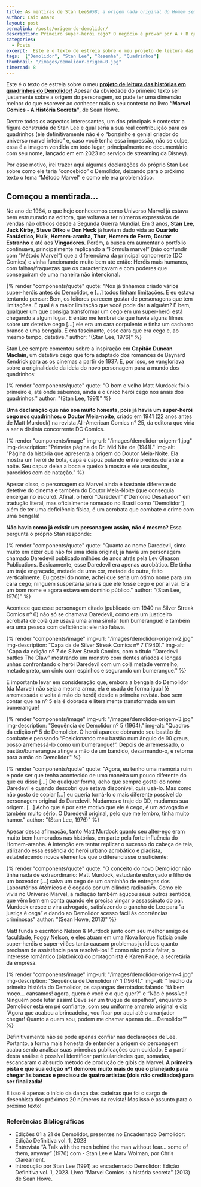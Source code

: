 ```yaml
---
title: As mentiras de Stan Lee&#58; a origem nada original do Homem sem Medo
author: Caio Amaro
layout: post
permalink: /posts/origem-do-demolidor/
description: Primeiro super-herói cego? O negócio é provar por A + B que não dá para acreditar em tudo que o Stan Lee dizia...
categories:
  - Posts
excerpt:  Este é o texto de estreia sobre o meu projeto de leitura das histórias em quadrinhos do Demolidor! Apesar da obviedade do primeiro texto ser justamente sobre a origem do personagem, só pude ter uma dimensão melhor do que escrever ao conhecer mais o seu contexto no livro “Marvel Comics - A História Secreta”, de Sean Howe. Dentre todos os aspectos interessantes, um dos principais é contestar a figura construída de Stan Lee e qual seria a sua real contribuição para os quadrinhos (ele definitivamente não é o “bonzinho e genial criador do universo marvel inteiro” e, caso você tenha essa impressão, não se culpe, essa é a imagem vendida em todo lugar, principalmente no documentário com seu nome, lançado em em 2023 no serviço de streaming da Disney).
tags:  ["Demolidor", "Stan Lee", "Resenha", "Quadrinhos"]
thumbnail: "/images/demolidor-origem-0.jpg"
timeread: 8
---
```


Este é o texto de estreia sobre o meu **[projeto de leitura das histórias em quadrinhos do Demolidor!](https://caiohamaro.com.br/tags/Demolidor/)** Apesar da obviedade do primeiro texto ser justamente sobre a origem do personagem, só pude ter uma dimensão melhor do que escrever ao conhecer mais o seu contexto no livro **“Marvel Comics - A História Secreta”**, de Sean Howe.

Dentre todos os aspectos interessantes, um dos principais é contestar a figura construída de Stan Lee e qual seria a sua real contribuição para os quadrinhos (ele definitivamente não é o “bonzinho e genial criador do universo marvel inteiro” e, caso você tenha essa impressão, não se culpe, essa é a imagem vendida em todo lugar, principalmente no documentário com seu nome, lançado em em 2023 no serviço de streaming da Disney).

Por esse motivo, irei trazer aqui algumas declarações do próprio Stan Lee sobre como ele teria “concebido” o Demolidor, deixando para o próximo texto o tema “Método Marvel” e como ele era problemático.

## Começou a mentirada...

No ano de 1964, o que hoje conhecemos como Universo Marvel já estava bem estruturado na editora, que voltava a ter números expressivos de vendas não  obtidos desde a Segunda Guerra Mundial. Em 3 anos, **Stan Lee**, **Jack Kirby**, **Steve Ditko** e **Don Heck** já haviam dado vida ao **Quarteto Fantástico**, **Hulk**, **Homem-aranha**, **Thor**, **Homem de Ferro**, **Doutor Estranho** e até aos **Vingadores**. Porém, a busca em aumentar o portfólio continuava, principalmente replicando a “Fórmula marvel” (não confundir com “Método Marvel”) que a diferenciava da principal concorrente (DC Comics) e vinha funcionando muito bem até então: Heróis mais humanos, com falhas/fraquezas que os caracterizavam e com poderes que conseguiram de uma maneira não intencional.

{% render "components/quote" 
quote: "Nós já tínhamos criado vários super-heróis antes do Demolidor, e [...] todos tinham limitações. E eu estava tentando pensar: Bem, os leitores parecem gostar de personagens que tem limitações. E qual é a maior limitação que você pode dar a alguém? E bem, qualquer um que consiga transformar um cego em um super-herói está chegando a algum lugar. E então me lembrei de que havia alguns filmes sobre um detetive cego [...] ele era um cara corpulento e tinha um cachorro branco e uma bengala. E era fascinante, esse cara que era cego e, ao mesmo tempo, detetive." 
author: "(Stan Lee, 1976)" 
%}

Stan Lee sempre comentou sobre a inspiração em **Capitão Duncan Maclain**, um detetive cego que fora adaptado dos romances de Baynard Kendrick para as os cinemas a partir de 1937. E, por isso, se vangloriava sobre a originalidade da ideia do novo personagem para a mundo dos quadrinhos:   

{% render "components/quote" 
quote: "O bom e velho Matt Murdock foi o primeiro e, até onde sabemos, ainda é o único herói cego nos anais dos quadrinhos."
author: "(Stan Lee, 1991)" 
%}

**Uma declaração que não soa muito honesta, pois já havia um super-herói cego nos quadrinhos: o Doutor Meia-noite**, criado em 1941 (22 anos antes de Matt Murdock) na revista All-American Comics n° 25, da editora que viria a ser a distinta concorrente DC Comics.

{% render "components/image" 
img-url: "/images/demolidor-origem-1.jpg"
img-description: "Primeira página de Dr. Mid Nite de (1941)."
img-alt: "Página da história que apresenta a origem do Doutor Meia-Noite. Ela mostra um herói de bota, capa e capuz pulando entre prédios durante a noite. Seu capuz deixa a boca e queixo à mostra e ele usa óculos, parecidos com de natação." 
%}

Apesar disso, o personagem da Marvel ainda é bastante diferente do detetive do cinema e também do Doutor Meia-Noite (que conseguia enxergar no escuro). Afinal, o herói “Daredevil” (“Demônio Desafiador” em tradução literal, mas oficialmente nomeado no Brasil como “Demolidor”), além de ter uma deficiência física, é um acrobata que combate o crime com uma bengala!

**Não havia como já existir um personagem assim, não é mesmo?** Essa pergunta o próprio Stan responde:

{% render "components/quote" 
quote: "Quanto ao nome Daredevil, sinto muito em dizer que não foi uma ideia original; já havia um personagem chamado Daredevil publicado milhões de anos atrás pela Lev Gleason Publications. Basicamente, esse Daredevil era apenas acrobático. Ele tinha um traje engraçado, metade de uma cor, metade de outra, feito verticalmente. Eu gostei do nome, achei que seria um ótimo nome para um cara cego; ninguém suspeitaria jamais que ele fosse cego e por aí vai. Era um bom nome e agora estava em domínio público."
author: "(Stan Lee, 1976)" 
%}

Acontece que esse personagem citado (publicado em 1940 na Silver Streak Comics nº 6) não só se chamava Daredevil, como era um justiceiro acrobata de colã que usava uma arma similar (um bumerangue) e também era uma pessoa com deficiência: ele não falava.

{% render "components/image" 
img-url: "/images/demolidor-origem-2.jpg"
img-description: "Capa da de Silver Streak Comics nº 7 (1940)."
img-alt: "Capa da edição nº 7 de Silver Streak Comics, com o título “Daredevil battles The Claw” mostrando um monstro com dentes afiados e longas unhas confrontando o herói Daredevil com um colã metade vermelho, metade preto, um cinto com espinhos e segurando um bumerangue."
%}

É importante levar em consideração que, embora a bengala do Demolidor (da Marvel) não seja a mesma arma, ela é usada de forma igual (é arremessada e volta à mão do herói) desde a primeira revista. Isso sem contar que na nº 5 ela é dobrada e literalmente transformada em um bumerangue!

{% render "components/image" 
img-url: "/images/demolidor-origem-3.jpg"
img-description: "Sequência de Demolidor nº 5 (1964)."
img-alt: "Quadros da edição nº 5 de Demolidor. O herói aparece dobrando seu bastão de combate e pensando “Posicionando meu bastão num ângulo de 90 graus, posso arremessá-lo como um bumerangue!”. Depois de arremessado, o bastão/bumerangue atinge a mão de um bandido, desarmando-o, e retorna para a mão do Demolidor."
%}

{% render "components/quote" 
quote: "Agora, eu tenho uma memória ruim e pode ser que tenha acontecido de uma maneira um pouco diferente do que eu disse [...] De qualquer forma, acho que sempre gostei do nome Daredevil e quando descobri que estava disponível, quis usá-lo. Mas como não gosto de copiar [...] eu queria torná-lo o mais diferente possível do personagem original do Daredevil. Mudamos o traje do DD, mudamos sua origem. [...] Acho que é por este motivo que ele é cego, é um advogado e também muito sério. O Daredevil original, pelo que me lembro, tinha muito humor."
author: "(Stan Lee, 1976)" 
%}

Apesar dessa afirmação, tanto Matt Murdock quanto seu alter-ego eram muito bem humorados nas histórias, em parte pela forte influência do Homem-aranha. A intenção era tentar replicar o sucesso do cabeça de teia, utilizando essa essência do herói urbano acrobático e piadista, estabelecendo novos elementos que o diferenciasse o suficiente:

{% render "components/quote" 
quote: "O conceito do novo Demolidor não tinha nada de extraordinário: Matt Murdock, estudante esforçado e filho de um boxeador [...] salva um cego de um caminhão de entregas dos Laboratórios Atômicos e é cegado por um cilindro radioativo. Como ele vivia no Universo Marvel, a radiação também aguçou seus outros sentidos, que vêm bem em conta quando ele precisa vingar o assassinato do pai. Murdock cresce e vira advogado, satisfazendo o gancho de Lee para “a justiça é cega” e dando ao Demolidor acesso fácil às ocorrências criminosas"
author: "(Sean Howe, 2013)" 
%}

Matt funda o escritório Nelson & Murdock junto com seu melhor amigo de faculdade, Foggy Nelson, e eles atuam em uma Nova Iorque fictícia onde super-heróis e super-vilões tanto causam problemas jurídicos quanto precisam de assistência para resolvê-los! E como não podia faltar, o interesse romântico (platônico) do protagonista é Karen Page, a secretária da empresa.

{% render "components/image" 
img-url: "/images/demolidor-origem-4.jpg"
img-description: "Sequência de Demolidor nº 1 (1964)."
img-alt: "Trecho da primeira história do Demolidor, os capangas derrotados falando “tá bem moço... cansamos! agora, quem é você e o que quer?” e “Não é possível! Ninguém pode lutar assim! Deve ser um truque de espelhos”, enquanto o Demolidor está em pé confiante, com seu uniforme amarelo original e diz “Agora que acabou a brincadeira, vou ficar por aqui até o arranjador chegar! Quanto a quem sou, podem me chamar apenas de... Demolidor”" 
%}

Definitivamente não se pode apenas confiar nas declarações de Lee. Portanto, a  forma mais honesta de entender a origem do personagem acaba sendo analisar suas primeiras publicações com cuidado. E a partir desta análise é possível identificar particularidades que, somadas, escancaram o absurdo método de produção de gibis da Marvel. **A primeira pista é que sua edição nº1 demorou muito mais do que o planejado para chegar às bancas e precisou de quatro artistas (dois não creditados) para ser finalizada!**

E isso é apenas o início da dança das cadeiras que foi o cargo de desenhista dos próximos 20 números da revista! Mas isso é assunto para o próximo texto!

### Referências Bibliográficas

- Edições 01 a 21 de Demolidor, presentes no Encadernado Demolidor: Edição Definitiva vol. 1, 2023
- Entrevista “A Talk with the men behind the man without fear… some of them, anyway”  (1976) com - Stan Lee e Marv Wolman, por Chris Clareament.
- Introdução por Stan Lee (1991) ao encadernado Demolidor: Edição Definitiva vol. 1, 2023.
Livro “Marvel Comics : a história secreta” (2013) de Sean Howe.
